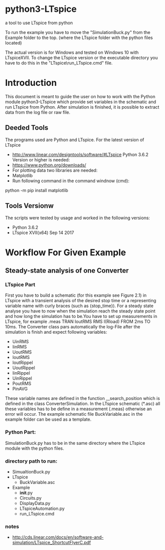 # python3-LTspice
a tool to use LTspice from python

To run the example you have to move the "SimulationBuck.py" from the Example folder to the top. (where the LTspice folder with the python files located)

The actual version is for Windows and tested on Windows 10 with LTspiceXVII. To change the LTspice version or the executable directory you have to do this in the "LTspice\run_LTspice.cmd" file.

# Introduction
This document is meant to guide the user on how to work with the Python module python3-LTspice which provide set variables in the schematic and run LTspice from Python. After simulation is finished, it is possible to extract data from the log file or raw file.

## Deeded Tools
The programs used are Python and LTspice.
For the latest version of LTspice
*	http://www.linear.com/designtools/software/#LTspice 
Python 3.6.2 Version or higher is needed:
*	https://www.python.org/downloads/
*	For plotting data two libraries are needed:
*	Matplotlib
*	Run following command in the command windnow (cmd):

python -m pip install matplotlib

## Tools Versionw
The scripts were tested by usage and worked in the following versions: 
*	Python 3.6.2 
*	LTspice XVII(x64) Sep 14 2017

# Workflow For Given Example

## Steady-state analysis of one Converter

### LTspice Part
First you have to build a schematic (for this example see Figure 2.1) in LTspice with a transient analysis of the desired stop time or a representing variable name with curly braces (such as {stop_time}). For a steady state analyse you have to now when the simulation reach the steady state point and how long the simulation has to be.You have to set up measurements in LTspice, for example .meas TRAN IoutRMS RMS I(Rload) FROM 2ms TO 10ms. The Converter class pars automatically the log-File after the simulation is finish and expect following variables:

*	UinRMS
*	IinRMS
*	UoutRMS
*	IoutRMS
*	IoutRippel 
*	UoutRippel 
*	IinRippel 
*	UinRippel
*	PoutRMS
*	PinAVG

These variable names are defined in the function __search_position which is defined in the class ConverterSimulation. In the LTspice schematic (*.asc) all these variables has to be define in a measurement (.meas) otherwise an error will occur. The example schematic file BuckVariable.asc in the example folder can be used as a template.

### Python Part:
SimulationBuck.py has to be in the same directory where the LTspice module with the python files.

### directory path to run:

* SimualtionBuck.py
* LTspice
  * BuckVariable.asc
* Example
  * __init__.py
  * Circuits.py
  * DisplayData.py
  * LTspiceAutomation.py
  * run_LTspice.cmd


### notes
* http://cds.linear.com/docs/en/software-and-simulation/LTspice_ShortcutFlyerC.pdf
